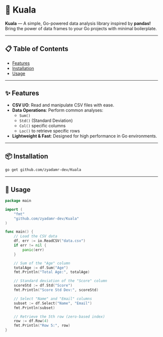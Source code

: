 # 🐨 Kuala

**Kuala** — A simple, Go-powered data analysis library inspired by **pandas!** Bring the power of data frames to your Go projects with minimal boilerplate.

---

## 📋 Table of Contents

- [Features](#features)
- [Installation](#installation)
- [Usage](#usage)

---

## ✨ Features

- **CSV I/O**: Read and manipulate CSV files with ease.
- **Data Operations**: Perform common analyses:
  - `Sum()`
  - `Std()` (Standard Deviation)
  - `Col()` specific columns
  - `Loc()` to retrieve specific rows
- **Lightweight & Fast**: Designed for high performance in Go environments.

---

## 📦 Installation

```bash
go get github.com/zyadamr-dev/Kuala
```

---

## 🚀 Usage

```go
package main

import (
    "fmt"
    "github.com/zyadamr-dev/Kuala"
)

func main() {
    // Load the CSV data
    df, err := io.ReadCSV("data.csv")
    if err != nil {
        panic(err)
    }

    // Sum of the "Age" column
    totalAge := df.Sum("Age")
    fmt.Println("Total Age:", totalAge)

    // Standard deviation of the "Score" column
    scoreStd := df.Std("Score")
    fmt.Println("Score Std Dev:", scoreStd)

    // Select "Name" and "Email" columns
    subset := df.Select("Name", "Email")
    fmt.Println(subset)

    // Retrieve the 5th row (zero-based index)
    row := df.Row(4)
    fmt.Println("Row 5:", row)
}
```
